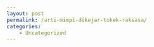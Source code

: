 ```yaml
---
layout: post
permalink: /arti-mimpi-dikejar-tokek-raksasa/
categories:
    - Uncategorized
---
```



